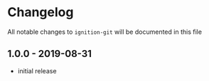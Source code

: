 # Changelog

All notable changes to `ignition-git` will be documented in this file

## 1.0.0 - 2019-08-31

- initial release
